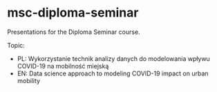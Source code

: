 # msc-diploma-seminar
Presentations for the Diploma Seminar course.

Topic:
* PL: Wykorzystanie technik analizy danych do modelowania wpływu COVID-19 na mobilność miejską
* EN: Data science approach to modeling COVID-19 impact on urban mobility
